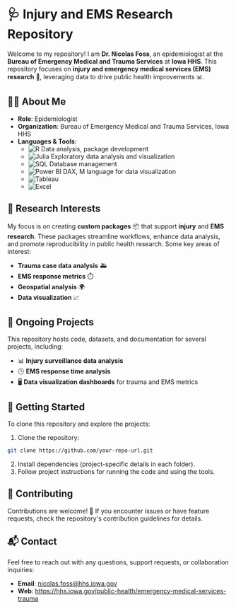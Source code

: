 # 🩺 **Injury and EMS Research Repository**

Welcome to my repository! I am **Dr. Nicolas Foss**, an epidemiologist at the **Bureau of Emergency Medical and Trauma Services** at **Iowa HHS**. This repository focuses on **injury and emergency medical services (EMS) research** 🏥, leveraging data to drive public health improvements 📊.

## 👨‍🔬 About Me

- **Role**: Epidemiologist
- **Organization**: Bureau of Emergency Medical and Trauma Services, Iowa HHS
- **Languages & Tools**:
  - ![R](https://img.shields.io/badge/R-276DC3?logo=r&logoColor=white&style=flat-square) Data analysis, package development
  - ![Julia](https://img.shields.io/badge/Julia-9558B2?logo=julia&logoColor=white&style=flat-square) Exploratory data analysis and visualization
  - ![SQL](https://img.shields.io/badge/SQL-003B57?logo=sqlite&logoColor=white&style=flat-square) Database management
  - ![Power BI](https://img.shields.io/badge/PowerBI-F2C811?logo=powerbi&logoColor=black&style=flat-square) DAX, M language for data visualization
  - ![Tableau](https://img.shields.io/badge/Tableau-E97627?logo=tableau&logoColor=white&style=flat-square)
  - ![Excel](https://img.shields.io/badge/Excel-217346?logo=microsoft-excel&logoColor=white&style=flat-square)

## 🔬 Research Interests

My focus is on creating **custom packages** 📦 that support **injury** and **EMS research**. These packages streamline workflows, enhance data analysis, and promote reproducibility in public health research. Some key areas of interest:

- **Trauma case data analysis** 🚑
- **EMS response metrics** ⏱️
- **Geospatial analysis** 🌍
- **Data visualization** 📈

## 📂 Ongoing Projects

This repository hosts code, datasets, and documentation for several projects, including:

- 📊 **Injury surveillance data analysis**
- 🕒 **EMS response time analysis**
- 🖥️ **Data visualization dashboards** for trauma and EMS metrics

## 🚀 Getting Started

To clone this repository and explore the projects:

1. Clone the repository:  
```bash
git clone https://github.com/your-repo-url.git
```

2. Install dependencies (project-specific details in each folder).
3. Follow project instructions for running the code and using the tools.

## 🤝 Contributing
Contributions are welcome! 📝 If you encounter issues or have feature requests, check the repository's contribution guidelines for details.

## 📬 Contact
Feel free to reach out with any questions, support requests, or collaboration inquiries:

- **Email**: nicolas.foss@hhs.iowa.gov
- **Web**: https://hhs.iowa.gov/public-health/emergency-medical-services-trauma
